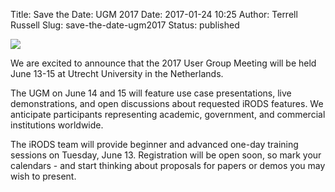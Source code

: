 Title: Save the Date: UGM 2017
Date: 2017-01-24 10:25
Author: Terrell Russell
Slug: save-the-date-ugm2017
Status: published

<div class="full_image"><img src="{filename}/uploads/2017/ugm2017-save_date.jpg" /></div>

We are excited to announce that the 2017 User Group Meeting will be held
June 13-15 at Utrecht University in the Netherlands.

The UGM on June 14 and 15 will feature use case presentations, live demonstrations,
and open discussions about requested iRODS features. We anticipate participants
representing academic, government, and commercial institutions worldwide.

The iRODS team will provide beginner and advanced one-day training sessions on
Tuesday, June 13. Registration will be open soon, so mark your calendars -
and start thinking about proposals for papers or demos you may wish to present. 
